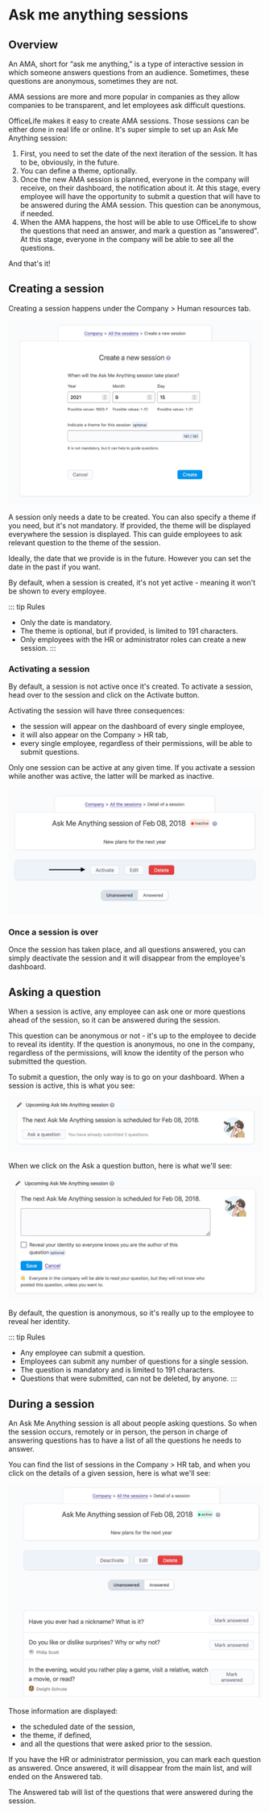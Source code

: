 # Ask me anything sessions

## Overview

An AMA, short for “ask me anything,” is a type of interactive session in which someone answers questions from an audience. Sometimes, these questions are anonymous, sometimes they are not.

AMA sessions are more and more popular in companies as they allow companies to be transparent, and let employees ask difficult questions.

OfficeLife makes it easy to create AMA sessions. Those sessions can be either done in real life or online. It's super simple to set up an Ask Me Anything session:

1. First, you need to set the date of the next iteration of the session. It has to be, obviously, in the future.
2. You can define a theme, optionally.
3. Once the new AMA session is planned, everyone in the company will receive, on their dashboard, the notification about it. At this stage, every employee will have the opportunity to submit a question that will have to be answered during the AMA session. This question can be anonymous, if needed.
4. When the AMA happens, the host will be able to use OfficeLife to show the questions that need an answer, and mark a question as "answered". At this stage, everyone in the company will be able to see all the questions.

And that's it!

## Creating a session

Creating a session happens under the Company > Human resources tab.

![ask me anything create](./img/ask_me_anything_create.png)

A session only needs a date to be created. You can also specify a theme if you need, but it's not mandatory. If provided, the theme will be displayed everywhere the session is displayed. This can guide employees to ask relevant question to the theme of the session.

Ideally, the date that we provide is in the future. However you can set the date in the past if you want.

By default, when a session is created, it's not yet active - meaning it won't be shown to every employee.

::: tip Rules
* Only the date is mandatory.
* The theme is optional, but if provided, is limited to 191 characters.
* Only employees with the HR or administrator roles can create a new session.
:::

### Activating a session

By default, a session is not active once it's created. To activate a session, head over to the session and click on the Activate button.

Activating the session will have three consequences:

- the session will appear on the dashboard of every single employee,
- it will also appear on the Company > HR tab,
- every single employee, regardless of their permissions, will be able to submit questions.

Only one session can be active at any given time. If you activate a session while another was active, the latter will be marked as inactive.

![ask me anything toggle](./img/ask_me_anything_activate.png)

### Once a session is over

Once the session has taken place, and all questions answered, you can simply deactivate the session and it will disappear from the employee's dashboard.

## Asking a question

When a session is active, any employee can ask one or more questions ahead of the session, so it can be answered during the session.

This question can be anonymous or not - it's up to the employee to decide to reveal its identity. If the question is anonymous, no one in the company, regardless of the permissions, will know the identity of the person who submitted the question.

To submit a question, the only way is to go on your dashboard. When a session is active, this is what you see:

![ask me anything question](./img/ask_me_anything_dashboard.png)

When we click on the Ask a question button, here is what we'll see:

![ask me anything question](./img/ask_me_anything_dashboard_submit_question.png)

By default, the question is anonymous, so it's really up to the employee to reveal her identity.

::: tip Rules
* Any employee can submit a question.
* Employees can submit any number of questions for a single session.
* The question is mandatory and is limited to 191 characters.
* Questions that were submitted, can not be deleted, by anyone.
:::

## During a session

An Ask Me Anything session is all about people asking questions. So when the session occurs, remotely or in person, the person in charge of answering questions has to have a list of all the questions he needs to answer.

You can find the list of sessions in the Company > HR tab, and when you click on the details of a given session, here is what we'll see:

![ask me anything question](./img/ask_me_anything_session.png)

Those information are displayed:

- the scheduled date of the session,
- the theme, if defined,
- and all the questions that were asked prior to the session.

If you have the HR or administrator permission, you can mark each question as answered. Once answered, it will disappear from the main list, and will ended on the Answered tab.

The Answered tab will list of the questions that were answered during the session.